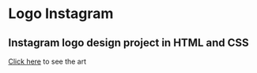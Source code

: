 # Logo Instagram
 Instagram logo design project in HTML and CSS
 ---
 [Click here](https://rafaelsimionato.github.io/Logo-Instagram/) to see the art
